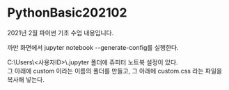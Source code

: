 # PythonBasic202102
2021년 2월 파이썬 기초 수업 내용입니다.

까만 화면에서 jupyter notebook --generate-config를 실행한다.

C:\Users\\<사용자ID>\\.jupyter 폴더에 쥬피터 노트북 설정이 있다.  
그 아래에 custom 이라는 이름의 폴더를 만들고, 그 아래에 custom.css 라는 파일을 복사해 넣는다.
